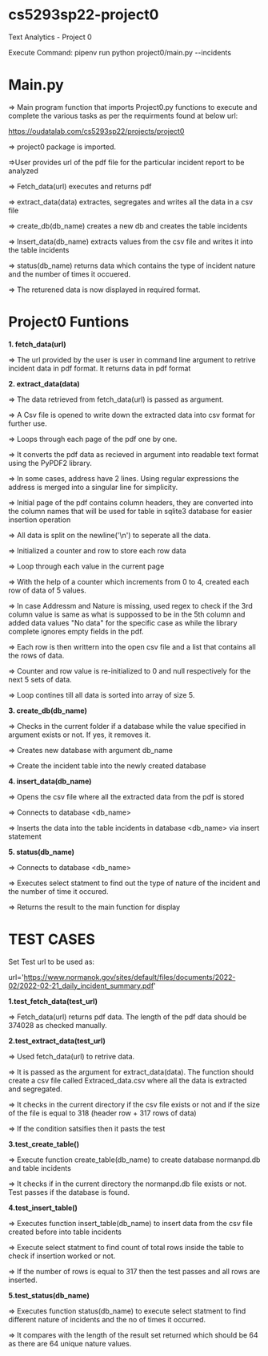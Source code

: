 # cs5293sp22-project0
Text Analytics - Project 0 

Execute Command: pipenv run python project0/main.py --incidents <url>

Main.py
=======
=> Main program function that imports Project0.py functions to execute and complete the various tasks as per the requirments found at below url:

https://oudatalab.com/cs5293sp22/projects/project0

=> project0 package is imported.

=>User provides url of the pdf file for the particular incident report to be analyzed

=> Fetch_data(url) executes and returns pdf

=> extract_data(data) extractes, segregates and writes all the data in a csv file

=> create_db(db_name) creates a new db and creates the table incidents

=> Insert_data(db_name) extracts values from the csv file and writes it into the table incidents

=> status(db_name) returns data which contains the type of incident nature and the number of times it occuered.

=> The returened data is now displayed in required format.

Project0 Funtions
=================
**1. fetch_data(url)**

=> The url provided by the user is user in command line argument to retrive incident data in pdf format. It returns data in pdf format


**2. extract_data(data)**

=> The data retrieved from fetch_data(url) is passed as argument.

=> A Csv file is opened to write down the extracted data into csv format for further use.

=> Loops through each page of the pdf one by one.

=> It converts the pdf data as recieved in argument into readable text format using the PyPDF2 library.

=> In some cases, address have 2 lines. Using regular expressions the address is merged into a singular line for simplicity.

=> Initial page of the pdf contains column headers, they are converted into the column names that will be used for table in sqlite3 database for easier insertion operation

=> All data is split on the newline('\n') to seperate all the data.

=> Initialized a counter and row to store each row data

=> Loop through each value in the current page

=> With the help of a counter which increments from 0 to 4, created each row of data of 5 values.

=> In case Addressm and Nature is missing, used regex to check if the 3rd column value is same as what is suppossed to be in the 5th column and added data values "No data" for the specific case as while the library complete ignores empty fields in the pdf.

=> Each row is then writtern into the open csv file and a list that contains all the rows of data.

=> Counter and row value is re-initialized to 0 and null respectively for the next 5 sets of data.

=> Loop contines till all data is sorted into array of size 5.


**3. create_db(db_name)**

=> Checks in the current folder if a database while the value specified in argument exists or not. If yes, it removes it.

=> Creates new database with argument db_name

=> Create the incident table into the newly created database


**4. insert_data(db_name)**

=> Opens the csv file where all the extracted data from the pdf is stored

=> Connects to database <db_name>

=> Inserts the data into the table incidents in database <db_name> via insert statement 


**5. status(db_name)** 

=> Connects to database <db_name>

=> Executes select statment to find out the type of nature of the incident and the number of time it occured.

=> Returns the result to the main function for display


TEST CASES
==========

Set Test url to be used as:

url='https://www.normanok.gov/sites/default/files/documents/2022-02/2022-02-21_daily_incident_summary.pdf'                    

**1.test_fetch_data(test_url)**

=> Fetch_data(url) returns pdf data. The length of the pdf data should be 374028 as checked manually.


**2.test_extract_data(test_url)**

=> Used fetch_data(url) to retrive data. 

=> It is passed as the argument for extract_data(data). The function should create a csv file called Extraced_data.csv where all the data is extracted and segregated.

=> It checks in the current directory if the csv file exists or not and if the size of the file is equal to 318 (header row + 317 rows of data)

=> If the condition satsifies then it pasts the test


**3.test_create_table()**

=> Execute function create_table(db_name) to create database normanpd.db and table incidents

=> It checks if in the current directory the normanpd.db file exists or not. Test passes if the database is found.

**4.test_insert_table()**

=> Executes function insert_table(db_name) to insert data from the csv file created before into table incidents

=> Execute select statment to find count of total rows inside the table to check if insertion worked or not.

=> If the number of rows is equal to 317 then the test passes and all rows are inserted.

**5.test_status(db_name)**

=> Executes function status(db_name) to execute select statment to find different nature of incidents and the no of times it occurred. 

=> It compares with the length of the result set returned which should be 64 as there are 64 unique nature values.
